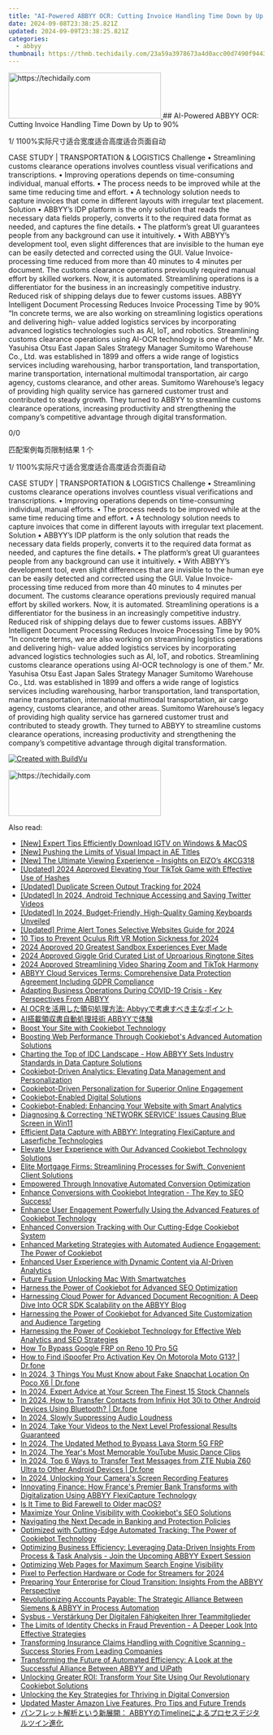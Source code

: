 ```yaml
---
title: "AI-Powered ABBYY OCR: Cutting Invoice Handling Time Down by Up to 90%%"
date: 2024-09-08T23:38:25.821Z
updated: 2024-09-09T23:38:25.821Z
categories:
  - abbyy
thumbnail: https://thmb.techidaily.com/23a59a3978673a4d0acc00d7490f94438fabe3807b22b448117c81f2ee19fda7.jpg
---
```


<!-- affiliate ads begin -->
<a href="https://aligracehair.sjv.io/c/5597632/2135370/19272" target="_top" id="2135370">
  <img src="//a.impactradius-go.com/display-ad/19272-2135370" border="0" alt="https://techidaily.com" width="300" height="90"/>
</a>
<img height="0" width="0" src="https://aligracehair.sjv.io/i/5597632/2135370/19272" style="position:absolute;visibility:hidden;" border="0" />
<!-- affiliate ads end -->
## AI-Powered ABBYY OCR: Cutting Invoice Handling Time Down by Up to 90%

1/ 1100%实际尺寸适合宽度适合高度适合页面自动

CASE STUDY | TRANSPORTATION & LOGISTICS Challenge • Streamlining customs clearance operations involves countless visual verifications and transcriptions. • Improving operations depends on time-consuming individual, manual efforts. • The process needs to be improved while at the same time reducing time and effort. • A technology solution needs to capture invoices that come in different layouts with irregular text placement. Solution • ABBYY’s IDP platform is the only solution that reads the necessary data fields properly, converts it to the required data format as needed, and captures the fine details. • The platform’s great UI guarantees people from any background can use it intuitively. • With ABBYY’s development tool, even slight differences that are invisible to the human eye can be easily detected and corrected using the GUI. Value Invoice-processing time reduced from more than 40 minutes to 4 minutes per document. The customs clearance operations previously required manual effort by skilled workers. Now, it is automated. Streamlining operations is a differentiator for the business in an increasingly competitive industry. Reduced risk of shipping delays due to fewer customs issues. ABBYY Intelligent Document Processing Reduces Invoice Processing Time by 90% “In concrete terms, we are also working on streamlining logistics operations and delivering high- value added logistics services by incorporating advanced logistics technologies such as AI, IoT, and robotics. Streamlining customs clearance operations using AI-OCR technology is one of them.” Mr. Yasuhisa Otsu East Japan Sales Strategy Manager Sumitomo Warehouse Co., Ltd. was established in 1899 and offers a wide range of logistics services including warehousing, harbor transportation, land transportation, marine transportation, international multimodal transportation, air cargo agency, customs clearance, and other areas. Sumitomo Warehouse’s legacy of providing high quality service has garnered customer trust and contributed to steady growth. They turned to ABBYY to streamline customs clearance operations, increasing productivity and strengthening the company’s competitive advantage through digital transformation. 



0/0

匹配案例每页限制结果 1 个

1/ 1100%实际尺寸适合宽度适合高度适合页面自动

CASE STUDY | TRANSPORTATION & LOGISTICS Challenge • Streamlining customs clearance operations involves countless visual verifications and transcriptions. • Improving operations depends on time-consuming individual, manual efforts. • The process needs to be improved while at the same time reducing time and effort. • A technology solution needs to capture invoices that come in different layouts with irregular text placement. Solution • ABBYY’s IDP platform is the only solution that reads the necessary data fields properly, converts it to the required data format as needed, and captures the fine details. • The platform’s great UI guarantees people from any background can use it intuitively. • With ABBYY’s development tool, even slight differences that are invisible to the human eye can be easily detected and corrected using the GUI. Value Invoice-processing time reduced from more than 40 minutes to 4 minutes per document. The customs clearance operations previously required manual effort by skilled workers. Now, it is automated. Streamlining operations is a differentiator for the business in an increasingly competitive industry. Reduced risk of shipping delays due to fewer customs issues. ABBYY Intelligent Document Processing Reduces Invoice Processing Time by 90% “In concrete terms, we are also working on streamlining logistics operations and delivering high- value added logistics services by incorporating advanced logistics technologies such as AI, IoT, and robotics. Streamlining customs clearance operations using AI-OCR technology is one of them.” Mr. Yasuhisa Otsu East Japan Sales Strategy Manager Sumitomo Warehouse Co., Ltd. was established in 1899 and offers a wide range of logistics services including warehousing, harbor transportation, land transportation, marine transportation, international multimodal transportation, air cargo agency, customs clearance, and other areas. Sumitomo Warehouse’s legacy of providing high quality service has garnered customer trust and contributed to steady growth. They turned to ABBYY to streamline customs clearance operations, increasing productivity and strengthening the company’s competitive advantage through digital transformation. 

[![Created with BuildVu](https://www.abbyy.com/buildvu-logo.png)](https://www.idrsolutions.com/online-pdf-to-html-converter)

<!-- affiliate ads begin -->
<a href="https://aligracehair.sjv.io/c/5597632/2135400/19272" target="_top" id="2135400">
  <img src="//a.impactradius-go.com/display-ad/19272-2135400" border="0" alt="https://techidaily.com" width="300" height="90"/>
</a>
<img height="0" width="0" src="https://aligracehair.sjv.io/i/5597632/2135400/19272" style="position:absolute;visibility:hidden;" border="0" />
<!-- affiliate ads end -->


<ins class="adsbygoogle"
     style="display:block"
     data-ad-format="autorelaxed"
     data-ad-client="ca-pub-7571918770474297"
     data-ad-slot="1223367746"></ins>



<ins class="adsbygoogle"
     style="display:block"
     data-ad-client="ca-pub-7571918770474297"
     data-ad-slot="8358498916"
     data-ad-format="auto"
     data-full-width-responsive="true"></ins>

<span class="atpl-alsoreadstyle">Also read:</span>
<div><ul>
<li><a href="https://instagram-video-files.techidaily.com/new-expert-tips-efficiently-download-igtv-on-windows-and-macos/"><u>[New] Expert Tips  Efficiently Download IGTV on Windows & MacOS</u></a></li>
<li><a href="https://extra-guidance.techidaily.com/new-pushing-the-limits-of-visual-impact-in-ae-titles/"><u>[New] Pushing the Limits of Visual Impact in AE Titles</u></a></li>
<li><a href="https://some-approaches.techidaily.com/new-the-ultimate-viewing-experience-insights-on-eizos-4kcg318/"><u>[New] The Ultimate Viewing Experience – Insights on EIZO’s 4KCG318</u></a></li>
<li><a href="https://tiktok-clips.techidaily.com/updated-2024-approved-elevating-your-tiktok-game-with-effective-use-of-hashes/"><u>[Updated] 2024 Approved  Elevating Your TikTok Game with Effective Use of Hashes</u></a></li>
<li><a href="https://screen-video-capture.techidaily.com/updated-duplicate-screen-output-tracking-for-2024/"><u>[Updated] Duplicate Screen Output Tracking for 2024</u></a></li>
<li><a href="https://twitter-videos.techidaily.com/updated-in-2024-android-technique-accessing-and-saving-twitter-videos/"><u>[Updated] In 2024, Android Technique  Accessing and Saving Twitter Videos</u></a></li>
<li><a href="https://screen-activity-recording.techidaily.com/updated-in-2024-budget-friendly-high-quality-gaming-keyboards-unveiled/"><u>[Updated] In 2024, Budget-Friendly, High-Quality Gaming Keyboards Unveiled</u></a></li>
<li><a href="https://vp-tips.techidaily.com/updated-prime-alert-tones-selective-websites-guide-for-2024/"><u>[Updated] Prime Alert Tones  Selective Websites Guide for 2024</u></a></li>
<li><a href="https://extra-hints.techidaily.com/10-tips-to-prevent-oculus-rift-vr-motion-sickness-for-2024/"><u>10 Tips to Prevent Oculus Rift VR Motion Sickness for 2024</u></a></li>
<li><a href="https://remote-screen-capture.techidaily.com/2024-approved-20-greatest-sandbox-experiences-ever-made/"><u>2024 Approved  20 Greatest Sandbox Experiences Ever Made</u></a></li>
<li><a href="https://fox-boxes.techidaily.com/2024-approved-giggle-grid-curated-list-of-uproarious-ringtone-sites/"><u>2024 Approved  Giggle Grid  Curated List of Uproarious Ringtone Sites</u></a></li>
<li><a href="https://some-skills.techidaily.com/2024-approved-streamlining-video-sharing-zoom-and-tiktok-harmony/"><u>2024 Approved  Streamlining Video Sharing  Zoom and TikTok Harmony</u></a></li>
<li><a href="https://solve-marvelous.techidaily.com/abbyy-cloud-services-terms-comprehensive-data-protection-agreement-including-gdpr-compliance/"><u>ABBYY Cloud Services Terms: Comprehensive Data Protection Agreement Including GDPR Compliance</u></a></li>
<li><a href="https://solve-marvelous.techidaily.com/adapting-business-operations-during-covid-19-crisis-key-perspectives-from-abbyy/"><u>Adapting Business Operations During COVID-19 Crisis - Key Perspectives From ABBYY</u></a></li>
<li><a href="https://solve-marvelous.techidaily.com/1724313085870-ai-ocr-abbyy/"><u>AI OCRを活用した領句処理方法: Abbyyで考慮すべき主なポイント</u></a></li>
<li><a href="https://solve-marvelous.techidaily.com/ai-abbyy/"><u>AI搭載領収書自動処理技術 ABBYYで体験</u></a></li>
<li><a href="https://solve-marvelous.techidaily.com/boost-your-site-with-cookiebot-technology/"><u>Boost Your Site with Cookiebot Technology</u></a></li>
<li><a href="https://solve-marvelous.techidaily.com/boosting-web-performance-through-cookiebots-advanced-automation-solutions/"><u>Boosting Web Performance Through Cookiebot's Advanced Automation Solutions</u></a></li>
<li><a href="https://solve-marvelous.techidaily.com/charting-the-top-of-idc-landscape-how-abbyy-sets-industry-standards-in-data-capture-solutions/"><u>Charting the Top of IDC Landscape - How ABBYY Sets Industry Standards in Data Capture Solutions</u></a></li>
<li><a href="https://solve-marvelous.techidaily.com/cookiebot-driven-analytics-elevating-data-management-and-personalization/"><u>Cookiebot-Driven Analytics: Elevating Data Management and Personalization</u></a></li>
<li><a href="https://solve-marvelous.techidaily.com/cookiebot-driven-personalization-for-superior-online-engagement/"><u>Cookiebot-Driven Personalization for Superior Online Engagement</u></a></li>
<li><a href="https://solve-marvelous.techidaily.com/cookiebot-enabled-digital-solutions/"><u>Cookiebot-Enabled Digital Solutions</u></a></li>
<li><a href="https://solve-marvelous.techidaily.com/cookiebot-enabled-enhancing-your-website-with-smart-analytics/"><u>Cookiebot-Enabled: Enhancing Your Website with Smart Analytics</u></a></li>
<li><a href="https://blue-screen-error.techidaily.com/diagnosing-and-correcting-network-service-issues-causing-blue-screen-in-win11/"><u>Diagnosing & Correcting 'NETWORK SERVICE' Issues Causing Blue Screen in Win11</u></a></li>
<li><a href="https://solve-marvelous.techidaily.com/efficient-data-capture-with-abbyy-integrating-flexicapture-and-laserfiche-technologies/"><u>Efficient Data Capture with ABBYY: Integrating FlexiCapture and Laserfiche Technologies</u></a></li>
<li><a href="https://solve-marvelous.techidaily.com/elevate-user-experience-with-our-advanced-cookiebot-technology-solutions/"><u>Elevate User Experience with Our Advanced Cookiebot Technology Solutions</u></a></li>
<li><a href="https://solve-marvelous.techidaily.com/elite-mortgage-firms-streamlining-processes-for-swift-convenient-client-solutions/"><u>Elite Mortgage Firms: Streamlining Processes for Swift, Convenient Client Solutions</u></a></li>
<li><a href="https://solve-marvelous.techidaily.com/empowered-through-innovative-automated-conversion-optimization/"><u>Empowered Through Innovative Automated Conversion Optimization</u></a></li>
<li><a href="https://solve-marvelous.techidaily.com/enhance-conversions-with-cookiebot-integration-the-key-to-seo-success/"><u>Enhance Conversions with Cookiebot Integration - The Key to SEO Success!</u></a></li>
<li><a href="https://solve-marvelous.techidaily.com/enhance-user-engagement-powerfully-using-the-advanced-features-of-cookiebot-technology/"><u>Enhance User Engagement Powerfully Using the Advanced Features of Cookiebot Technology</u></a></li>
<li><a href="https://solve-marvelous.techidaily.com/enhanced-conversion-tracking-with-our-cutting-edge-cookiebot-system/"><u>Enhanced Conversion Tracking with Our Cutting-Edge Cookiebot System</u></a></li>
<li><a href="https://solve-marvelous.techidaily.com/enhanced-marketing-strategies-with-automated-audience-engagement-the-power-of-cookiebot/"><u>Enhanced Marketing Strategies with Automated Audience Engagement: The Power of Cookiebot</u></a></li>
<li><a href="https://solve-marvelous.techidaily.com/enhanced-user-experience-with-dynamic-content-via-ai-driven-analytics/"><u>Enhanced User Experience with Dynamic Content via AI-Driven Analytics</u></a></li>
<li><a href="https://extra-hints.techidaily.com/future-fusion-unlocking-mac-with-smartwatches/"><u>Future Fusion  Unlocking Mac With Smartwatches</u></a></li>
<li><a href="https://solve-marvelous.techidaily.com/harness-the-power-of-cookiebot-for-advanced-seo-optimization/"><u>Harness the Power of Cookiebot for Advanced SEO Optimization</u></a></li>
<li><a href="https://solve-marvelous.techidaily.com/harnessing-cloud-power-for-advanced-document-recognition-a-deep-dive-into-ocr-sdk-scalability-on-the-abbyy-blog/"><u>Harnessing Cloud Power for Advanced Document Recognition: A Deep Dive Into OCR SDK Scalability on the ABBYY Blog</u></a></li>
<li><a href="https://solve-marvelous.techidaily.com/harnessing-the-power-of-cookiebot-for-advanced-site-customization-and-audience-targeting/"><u>Harnessing the Power of Cookiebot for Advanced Site Customization and Audience Targeting</u></a></li>
<li><a href="https://solve-marvelous.techidaily.com/harnessing-the-power-of-cookiebot-technology-for-effective-web-analytics-and-seo-strategies/"><u>Harnessing the Power of Cookiebot Technology for Effective Web Analytics and SEO Strategies</u></a></li>
<li><a href="https://phone-solutions.techidaily.com/how-to-bypass-google-frp-on-reno-10-pro-5g-by-drfone-android-unlock-remove-google-frp/"><u>How To Bypass Google FRP on Reno 10 Pro 5G</u></a></li>
<li><a href="https://fake-location.techidaily.com/how-to-find-ispoofer-pro-activation-key-on-motorola-moto-g13-drfone-by-drfone-virtual-android/"><u>How to Find iSpoofer Pro Activation Key On Motorola Moto G13? | Dr.fone</u></a></li>
<li><a href="https://location-social.techidaily.com/in-2024-3-things-you-must-know-about-fake-snapchat-location-on-poco-x6-drfone-by-drfone-virtual-android/"><u>In 2024, 3 Things You Must Know about Fake Snapchat Location On Poco X6 | Dr.fone</u></a></li>
<li><a href="https://youtube-help.techidaily.com/in-2024-expert-advice-at-your-screen-the-finest-15-stock-channels/"><u>In 2024, Expert Advice at Your Screen  The Finest 15 Stock Channels</u></a></li>
<li><a href="https://android-transfer.techidaily.com/in-2024-how-to-transfer-contacts-from-infinix-hot-30i-to-other-android-devices-using-bluetooth-drfone-by-drfone-transfer-from-android-transfer-from-android/"><u>In 2024, How to Transfer Contacts from Infinix Hot 30i to Other Android Devices Using Bluetooth? | Dr.fone</u></a></li>
<li><a href="https://article-helps.techidaily.com/in-2024-slowly-suppressing-audio-loudness/"><u>In 2024, Slowly Suppressing Audio Loudness</u></a></li>
<li><a href="https://smart-video-editing.techidaily.com/in-2024-take-your-videos-to-the-next-level-professional-results-guaranteed/"><u>In 2024, Take Your Videos to the Next Level Professional Results Guaranteed</u></a></li>
<li><a href="https://android-frp.techidaily.com/in-2024-the-updated-method-to-bypass-lava-storm-5g-frp-by-drfone-android/"><u>In 2024, The Updated Method to Bypass Lava Storm 5G FRP</u></a></li>
<li><a href="https://youtube-help.techidaily.com/in-2024-the-years-most-memorable-youtube-music-dance-clips/"><u>In 2024, The Year's Most Memorable YouTube Music Dance Clips</u></a></li>
<li><a href="https://android-transfer.techidaily.com/in-2024-top-6-ways-to-transfer-text-messages-from-zte-nubia-z60-ultra-to-other-android-devices-drfone-by-drfone-transfer-from-android-transfer-from-android/"><u>In 2024, Top 6 Ways to Transfer Text Messages from ZTE Nubia Z60 Ultra to Other Android Devices | Dr.fone</u></a></li>
<li><a href="https://snapchat-videos.techidaily.com/in-2024-unlocking-your-cameras-screen-recording-features/"><u>In 2024, Unlocking Your Camera's Screen Recording Features</u></a></li>
<li><a href="https://solve-manuals.techidaily.com/innovating-finance-how-frances-premier-bank-transforms-with-digitalization-using-abbyy-flexicapture-technology/"><u>Innovating Finance: How France's Premier Bank Transforms with Digitalization Using ABBYY FlexiCapture Technology</u></a></li>
<li><a href="https://buynow-marvelous.techidaily.com/is-it-time-to-bid-farewell-to-older-macos/"><u>Is It Time to Bid Farewell to Older macOS?</u></a></li>
<li><a href="https://solve-marvelous.techidaily.com/maximize-your-online-visibility-with-cookiebots-seo-solutions/"><u>Maximize Your Online Visibility with Cookiebot's SEO Solutions</u></a></li>
<li><a href="https://solve-marvelous.techidaily.com/navigating-the-next-decade-in-banking-and-protection-policies/"><u>Navigating the Next Decade in Banking and Protection Policies</u></a></li>
<li><a href="https://solve-marvelous.techidaily.com/optimized-with-cutting-edge-automated-tracking-the-power-of-cookiebot-technology/"><u>Optimized with Cutting-Edge Automated Tracking: The Power of Cookiebot Technology</u></a></li>
<li><a href="https://solve-marvelous.techidaily.com/optimizing-business-efficiency-leveraging-data-driven-insights-from-process-and-task-analysis-join-the-upcoming-abbyy-expert-session/"><u>Optimizing Business Efficiency: Leveraging Data-Driven Insights From Process & Task Analysis - Join the Upcoming ABBYY Expert Session</u></a></li>
<li><a href="https://solve-marvelous.techidaily.com/optimizing-web-pages-for-maximum-search-engine-visibility/"><u>Optimizing Web Pages for Maximum Search Engine Visibility</u></a></li>
<li><a href="https://extra-guidance.techidaily.com/pixel-to-perfection-hardware-or-code-for-streamers-for-2024/"><u>Pixel to Perfection  Hardware or Code for Streamers for 2024</u></a></li>
<li><a href="https://solve-marvelous.techidaily.com/preparing-your-enterprise-for-cloud-transition-insights-from-the-abbyy-perspective/"><u>Preparing Your Enterprise for Cloud Transition: Insights From the ABBYY Perspective</u></a></li>
<li><a href="https://solve-marvelous.techidaily.com/revolutionizing-accounts-payable-the-strategic-alliance-between-siemens-and-abbyy-in-process-automation/"><u>Revolutionizing Accounts Payable: The Strategic Alliance Between Siemens & ABBYY in Process Automation</u></a></li>
<li><a href="https://solve-marvelous.techidaily.com/sysbus-verstarkung-der-digitalen-fahigkeiten-ihrer-teammitglieder/"><u>Sysbus - Verstärkung Der Digitalen Fähigkeiten Ihrer Teammitglieder</u></a></li>
<li><a href="https://solve-marvelous.techidaily.com/the-limits-of-identity-checks-in-fraud-prevention-a-deeper-look-into-effective-strategies/"><u>The Limits of Identity Checks in Fraud Prevention - A Deeper Look Into Effective Strategies</u></a></li>
<li><a href="https://solve-marvelous.techidaily.com/transforming-insurance-claims-handling-with-cognitive-scanning-success-stories-from-leading-companies/"><u>Transforming Insurance Claims Handling with Cognitive Scanning - Success Stories From Leading Companies</u></a></li>
<li><a href="https://solve-marvelous.techidaily.com/transforming-the-future-of-automated-efficiency-a-look-at-the-successful-alliance-between-abbyy-and-uipath/"><u>Transforming the Future of Automated Efficiency: A Look at the Successful Alliance Between ABBYY and UiPath</u></a></li>
<li><a href="https://solve-marvelous.techidaily.com/unlocking-greater-roi-transform-your-site-using-our-revolutionary-cookiebot-solutions/"><u>Unlocking Greater ROI: Transform Your Site Using Our Revolutionary Cookiebot Solutions</u></a></li>
<li><a href="https://solve-marvelous.techidaily.com/unlocking-the-key-strategies-for-thriving-in-digital-conversion/"><u>Unlocking the Key Strategies for Thriving in Digital Conversion</u></a></li>
<li><a href="https://ai-live-streaming.techidaily.com/updated-master-amazon-live-features-pro-tips-and-future-trends/"><u>Updated Master Amazon Live Features, Pro Tips and Future Trends</u></a></li>
<li><a href="https://solve-marvelous.techidaily.com/abbyytimeline/"><u>パンフレット解析という新展開： ABBYYのTimelineによるプロセスデジタルツイン進化</u></a></li>
</ul></div>
